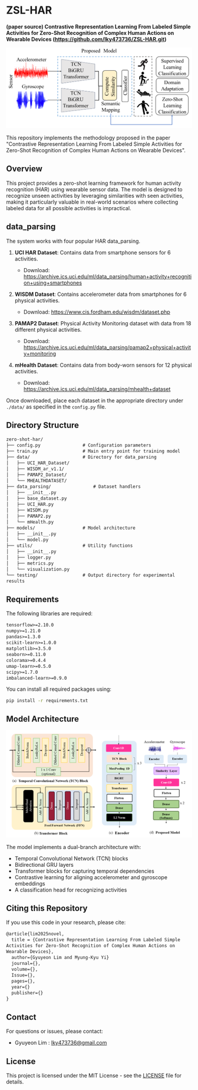 # ZSL-HAR
**(paper source) Contrastive Representation Learning From Labeled Simple Activities for Zero-Shot Recognition of Complex Human Actions on Wearable Devices (https://github.com/lky473736/ZSL-HAR.git)**

<p align="center"><img src='./graphical_abstract.png'></p>

This repository implements the methodology proposed in the paper "Contrastive Representation Learning From Labeled Simple Activities for Zero-Shot Recognition of Complex Human Actions on Wearable Devices".

## Overview

This project provides a zero-shot learning framework for human activity recognition (HAR) using wearable sensor data. The model is designed to recognize unseen activities by leveraging similarities with seen activities, making it particularly valuable in real-world scenarios where collecting labeled data for all possible activities is impractical.

## data_parsing

The system works with four popular HAR data_parsing.

1. **UCI HAR Dataset**: Contains data from smartphone sensors for 6 activities.
   - Download: https://archive.ics.uci.edu/ml/data_parsing/human+activity+recognition+using+smartphones

2. **WISDM Dataset**: Contains accelerometer data from smartphones for 6 physical activities.
   - Download: https://www.cis.fordham.edu/wisdm/dataset.php

3. **PAMAP2 Dataset**: Physical Activity Monitoring dataset with data from 18 different physical activities.
   - Download: https://archive.ics.uci.edu/ml/data_parsing/pamap2+physical+activity+monitoring

4. **mHealth Dataset**: Contains data from body-worn sensors for 12 physical activities.
   - Download: https://archive.ics.uci.edu/ml/data_parsing/mhealth+dataset

Once downloaded, place each dataset in the appropriate directory under `./data/` as specified in the `config.py` file.

## Directory Structure

```
zero-shot-har/
├── config.py                # Configuration parameters
├── train.py                 # Main entry point for training model
├── data/                    # Directory for data_parsing
│   ├── UCI_HAR_Dataset/
│   ├── WISDM_ar_v1.1/
│   ├── PAMAP2_Dataset/
│   └── MHEALTHDATASET/
├── data_parsing/                # Dataset handlers
│   ├── __init__.py
│   ├── base_dataset.py
│   ├── UCI_HAR.py
│   ├── WISDM.py
│   ├── PAMAP2.py
│   └── mHealth.py
├── models/                  # Model architecture
│   ├── __init__.py
│   └── model.py
├── utils/                   # Utility functions
│   ├── __init__.py
│   ├── logger.py
│   ├── metrics.py
│   └── visualization.py
└── testing/                 # Output directory for experimental results
```

## Requirements

The following libraries are required:

```
tensorflow>=2.10.0
numpy>=1.21.0
pandas>=1.3.0
scikit-learn>=1.0.0
matplotlib>=3.5.0
seaborn>=0.11.0
colorama>=0.4.4
umap-learn>=0.5.0
scipy>=1.7.0
imbalanced-learn>=0.9.0
```

You can install all required packages using:

```bash
pip install -r requirements.txt
```

## Model Architecture

<p align="center"><img src='./model_architecture.png'></p>

The model implements a dual-branch architecture with:
- Temporal Convolutional Network (TCN) blocks
- Bidirectional GRU layers
- Transformer blocks for capturing temporal dependencies
- Contrastive learning for aligning accelerometer and gyroscope embeddings
- A classification head for recognizing activities

## Citing this Repository

If you use this code in your research, please cite:

```
@article{lim2025novel,
  title = {Contrastive Representation Learning From Labeled Simple Activities for Zero-Shot Recognition of Complex Human Actions on Wearable Devices},
  author={Gyuyeon Lim and Myung-Kyu Yi}
  journal={},
  volume={},
  Issue={},
  pages={},
  year={}
  publisher={}
}
```

## Contact

For questions or issues, please contact:
- Gyuyeon Lim : lky473736@gmail.com

## License

This project is licensed under the MIT License - see the [LICENSE](LICENSE) file for details.